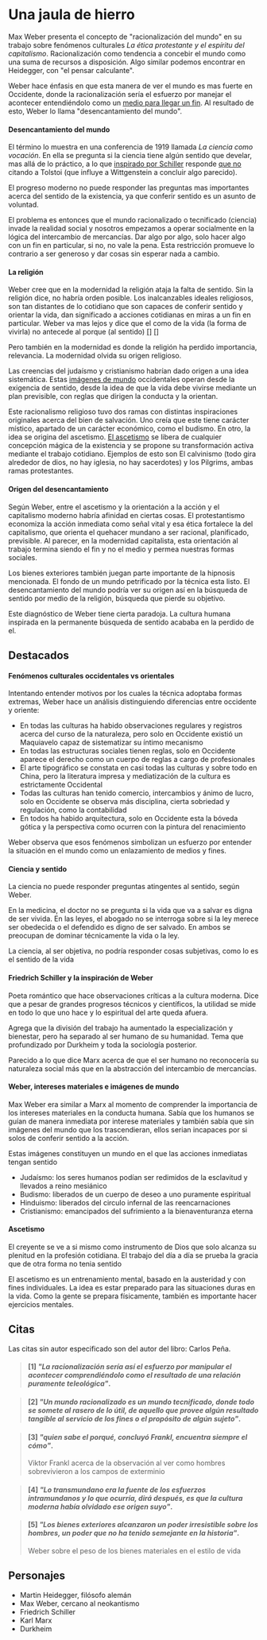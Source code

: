 # Una jaula de hierro

Max Weber presenta el concepto de "racionalización del mundo" en su trabajo sobre fenómenos culturales *La ética protestante y el espíritu del capitalismo*. Racionalización como tendencia a concebir el mundo como una suma de recursos a disposición. Algo similar podemos encontrar en Heidegger, con "el pensar calculante". 

Weber hace énfasis en que esta manera de ver el mundo es mas fuerte en Occidente, donde la racionalización sería el esfuerzo por manejar el acontecer entendiéndolo como un [medio para llegar un fin](#fenómenos-culturales-occidentales-vs-orientales). Al resultado de esto, Weber lo llama "desencantamiento del mundo".

#### Desencantamiento del mundo

El término lo muestra en una conferencia de 1919 llamada *La ciencia como vocación*. En ella se pregunta si la ciencia tiene algún sentido que develar, mas allá de lo práctico, a lo que [inspirado por Schiller](#friedrich-schiller-y-la-inspiración-de-weber) responde [que no](#ciencia-y-sentido) citando a Tolstoi (que influye a Wittgenstein a concluir algo parecido). 

El progreso moderno no puede responder las preguntas mas importantes acerca del sentido de la existencia, ya que conferir sentido es un asunto de voluntad. 

El problema es entonces que el mundo racionalizado o tecnificado (ciencia) invade la realidad social y nosotros empezamos a operar socialmente en la lógica del intercambio de mercancías. Dar algo por algo, solo hacer algo con un fin en particular, si no, no vale la pena. Esta restricción promueve lo contrario a ser generoso y dar cosas sin esperar nada a cambio.

#### La religión

Weber cree que en la modernidad la religión ataja la falta de sentido. Sin la religión dice, no habría orden posible. Los inalcanzables ideales religiosos, son tan distantes de lo cotidiano que son capaces de conferir sentido y orientar la vida, dan significado a acciones cotidianas en miras a un fin en particular. Weber va mas lejos y dice que el como de la vida (la forma de vivirla) no antecede al porque (al sentido) [\[\]]() [\[\]]() 

Pero también en la modernidad es donde la religión ha perdido importancia, relevancia. La modernidad olvida su origen religioso. 

Las creencias del judaísmo y cristianismo habrían dado origen a una idea sistemática. Estas [imágenes de mundo](#weber-intereses-materiales-e-imágenes-de-mundo) occidentales operan desde la exigencia de sentido, desde la idea de que la vida debe vivirse mediante un plan previsible, con reglas que dirigen la conducta y la orientan. 

Este racionalismo religioso tuvo dos ramas con distintas inspiraciones originales acerca del bien de salvación. Uno creía que este tiene carácter místico, apartado de un carácter económico, como el budismo. En otro, la idea se origina del ascetismo. [El ascetismo](#ascetismo) se libera de cualquier concepción mágica de la existencia y se propone su transformación activa mediante el trabajo cotidiano. Ejemplos de esto son El calvinismo (todo gira alrededor de dios, no hay iglesia, no hay sacerdotes) y los Pilgrims, ambas ramas protestantes. 

#### Origen del desencantamiento

Según Weber, entre el ascetismo y la orientación a la acción y el capitalismo moderno habría afinidad en ciertas cosas. El protestantismo economiza la acción inmediata como señal vital y esa ética fortalece la del capitalismo, que orienta el quehacer mundano a ser racional, planificado, previsible. Al parecer, en la modernidad capitalista, esta orientación al trabajo termina siendo el fin y no el medio y permea nuestras formas sociales.

Los bienes exteriores también juegan parte importante de la hipnosis mencionada. El fondo de un mundo petrificado por la técnica esta listo. El desencantamiento del mundo podría ver su origen así en la búsqueda de sentido por medio de la religión, búsqueda que pierde su objetivo.

Este diagnóstico de Weber tiene cierta paradoja. La cultura humana inspirada en la permanente búsqueda de sentido acababa en la perdido de el.

## Destacados

#### Fenómenos culturales occidentales vs orientales

Intentando entender motivos por los cuales la técnica adoptaba formas extremas, Weber hace un análisis distinguiendo diferencias entre occidente y oriente: 
- En todas las culturas ha habido observaciones regulares y registros acerca del curso de la naturaleza, pero solo en Occidente existió un Maquiavelo capaz de sistematizar su íntimo mecanismo
- En todas las estructuras sociales tienen reglas, solo en Occidente aparece el derecho como un cuerpo de reglas a cargo de profesionales
- El arte tipográfico se constata en casi todas las culturas y sobre todo en China, pero la literatura impresa y mediatización de la cultura es estrictamente Occidental
- Todas las culturas han tenido comercio, intercambios y ánimo de lucro, solo en Occidente se observa más disciplina, cierta sobriedad y regulación, como la contabilidad
- En todos ha habido arquitectura, solo en Occidente esta la bóveda gótica y la perspectiva como ocurren con la pintura del renacimiento

Weber observa que esos fenómenos simbolizan un esfuerzo por entender la situación en el mundo como un enlazamiento de medios y fines. 

#### Ciencia y sentido 

La ciencia no puede responder preguntas atingentes al sentido, según Weber.

En la medicina, el doctor no se pregunta si la vida que va a salvar es digna de ser vivida. En las leyes, el abogado no se interroga sobre si la ley merece ser obedecida o el defendido es digno de ser salvado. En ambos se preocupan de dominar técnicamente la vida o la ley. 

La ciencia, al ser objetiva, no podría responder cosas subjetivas, como lo es el sentido de la vida


#### Friedrich Schiller y la inspiración de Weber

Poeta romántico que hace observaciones críticas a la cultura moderna. Dice que a pesar de grandes progresos técnicos y científicos, la utilidad se mide en todo lo que uno hace y lo espiritual del arte queda afuera.

Agrega que la división del trabajo ha aumentado la especialización y bienestar, pero ha separado al ser humano de su humanidad. Tema que profundizado por Durkheim y toda la sociología posterior. 

Parecido a lo que dice Marx acerca de que el ser humano no reconocería su naturaleza social más que en la abstracción del intercambio de mercancías. 

#### Weber, intereses materiales e imágenes de mundo
Max Weber era similar a Marx al momento de comprender la importancia de los intereses materiales en la conducta humana. Sabía que los humanos se guían de manera inmediata por interese materiales y también sabía que sin imágenes del mundo que los trascendieran, ellos serian incapaces por si solos de conferir sentido a la acción.

Estas imágenes constituyen un mundo en el que las acciones inmediatas tengan sentido
- Judaísmo: los seres humanos podían ser redimidos de la esclavitud y llevados a reino mesiánico
- Budismo: liberados de un cuerpo de deseo a uno puramente espiritual
- Hinduismo: liberados del circulo infernal de las reencarnaciones
- Cristianismo: emancipados del sufrimiento a la bienaventuranza eterna
  
#### Ascetismo

El creyente se ve a si mismo como instrumento de Dios que solo alcanza su plenitud en la profesión cotidiana. El trabajo del día a día se prueba la gracia que de otra forma no tenia sentido

El ascetismo es un entrenamiento mental, basado en la austeridad y con fines individuales. La idea es estar preparado para las situaciones duras en la vida. Como la gente se prepara físicamente, también es importante hacer ejercicios mentales.


## Citas

Las citas sin autor especificado son del autor del libro: Carlos Peña.

<!-- p105 -->
> #### [1] _"La racionalización sería así el esfuerzo por manipular el acontecer comprendiéndolo como el resultado de una relación puramente teleológica"_.

<!-- p107 -->
> #### [2] _"Un mundo racionalizado es un mundo tecnificado, donde todo se somete al rasero de lo útil, de aquello que provee algún resultado tangible al servicio de los fines o el propósito de algún sujeto"_.

<!-- p110 -->
> #### [3] _"quien sabe el porqué, concluyó Frankl, encuentra siempre el cómo"_.
>
> Viktor Frankl acerca de la observación al ver como hombres sobrevivieron a los campos de exterminio

<!-- p111 -->
> #### [4] _"Lo transmundano era la fuente de los esfuerzos intramundanos y lo que ocurría, dirá después, es que la cultura moderna había olvidado ese origen suyo"_.

<!-- p115 -->
> #### [5] _"Los bienes exteriores alcanzaron un poder irresistible sobre los hombres, un poder que no ha tenido semejante en la historia"_.
>
> Weber sobre el peso de los bienes materiales en el estilo de vida

## Personajes

- Martin Heidegger, filósofo alemán
- Max Weber, cercano al neokantismo
- Friedrich Schiller
- Karl Marx
- Durkheim